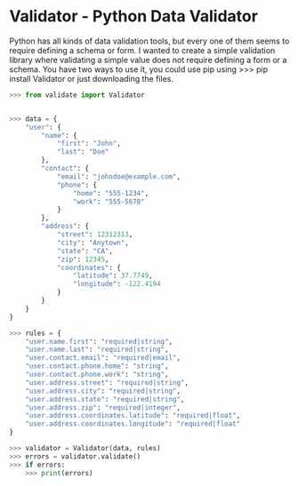 # Validator - Python Data Validator


Python has all kinds of data validation tools, but every one of them seems to
require defining a schema or form. I wanted to create a simple validation
library where validating a simple value does not require defining a form or a
schema.
You have two ways to use it, you could use pip using >>> pip install Validator or just downloading the files.

```python pip install Validator
>>> from validate import Validator


>>> data = {
    "user": {
        "name": {
            "first": "John",
            "last": "Doe"
        },
        "contact": {
            "email": "johndoe@example.com",
            "phone": {
                "home": "555-1234",
                "work": "555-5678"
            }
        },
        "address": {
            "street": 12312313,
            "city": "Anytown",
            "state": "CA",
            "zip": 12345,
            "coordinates": {
                "latitude": 37.7749,
                "longitude": -122.4194
            }
        }
    }
}

>>> rules = {
    "user.name.first": "required|string",
    "user.name.last": "required|string",
    "user.contact.email": "required|email",
    "user.contact.phone.home": "string",
    "user.contact.phone.work": "string",
    "user.address.street": "required|string",
    "user.address.city": "required|string",
    "user.address.state": "required|string",
    "user.address.zip": "required|integer",
    "user.address.coordinates.latitude": "required|float",
    "user.address.coordinates.longitude": "required|float"
}

>>> validator = Validator(data, rules)
>>> errors = validator.validate()
>>> if errors:
    >>> print(errors)

